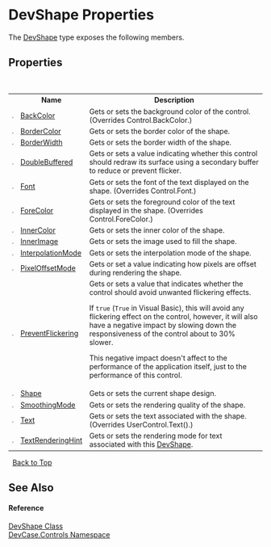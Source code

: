 # DevShape Properties
 

The <a href="T_DevCase_Controls_DevShape">DevShape</a> type exposes the following members.


## Properties
&nbsp;<table><tr><th></th><th>Name</th><th>Description</th></tr><tr><td>![Public property](media/pubproperty.gif "Public property")</td><td><a href="P_DevCase_Controls_DevShape_BackColor">BackColor</a></td><td>
Gets or sets the background color of the control.
 (Overrides Control.BackColor.)</td></tr><tr><td>![Public property](media/pubproperty.gif "Public property")</td><td><a href="P_DevCase_Controls_DevShape_BorderColor">BorderColor</a></td><td>
Gets or sets the border color of the shape.</td></tr><tr><td>![Public property](media/pubproperty.gif "Public property")</td><td><a href="P_DevCase_Controls_DevShape_BorderWidth">BorderWidth</a></td><td>
Gets or sets the border width of the shape.</td></tr><tr><td>![Public property](media/pubproperty.gif "Public property")</td><td><a href="P_DevCase_Controls_DevShape_DoubleBuffered">DoubleBuffered</a></td><td>
Gets or sets a value indicating whether this control should redraw its surface using a secondary buffer to reduce or prevent flicker.</td></tr><tr><td>![Public property](media/pubproperty.gif "Public property")</td><td><a href="P_DevCase_Controls_DevShape_Font">Font</a></td><td>
Gets or sets the font of the text displayed on the shape.
 (Overrides Control.Font.)</td></tr><tr><td>![Public property](media/pubproperty.gif "Public property")</td><td><a href="P_DevCase_Controls_DevShape_ForeColor">ForeColor</a></td><td>
Gets or sets the foreground color of the text displayed in the shape.
 (Overrides Control.ForeColor.)</td></tr><tr><td>![Public property](media/pubproperty.gif "Public property")</td><td><a href="P_DevCase_Controls_DevShape_InnerColor">InnerColor</a></td><td>
Gets or sets the inner color of the shape.</td></tr><tr><td>![Public property](media/pubproperty.gif "Public property")</td><td><a href="P_DevCase_Controls_DevShape_InnerImage">InnerImage</a></td><td>
Gets or sets the image used to fill the shape.</td></tr><tr><td>![Public property](media/pubproperty.gif "Public property")</td><td><a href="P_DevCase_Controls_DevShape_InterpolationMode">InterpolationMode</a></td><td>
Gets or sets the interpolation mode of the shape.</td></tr><tr><td>![Public property](media/pubproperty.gif "Public property")</td><td><a href="P_DevCase_Controls_DevShape_PixelOffsetMode">PixelOffsetMode</a></td><td>
Gets or set a value indicating how pixels are offset during rendering the shape.</td></tr><tr><td>![Public property](media/pubproperty.gif "Public property")</td><td><a href="P_DevCase_Controls_DevShape_PreventFlickering">PreventFlickering</a></td><td>
Gets or sets a value that indicates whether the control should avoid unwanted flickering effects. 

 If `true` (`True` in Visual Basic), this will avoid any flickering effect on the control, however, it will also have a negative impact by slowing down the responsiveness of the control about to 30% slower. 

 This negative impact doesn't affect to the performance of the application itself, just to the performance of this control.</td></tr><tr><td>![Public property](media/pubproperty.gif "Public property")</td><td><a href="P_DevCase_Controls_DevShape_Shape">Shape</a></td><td>
Gets or sets the current shape design.</td></tr><tr><td>![Public property](media/pubproperty.gif "Public property")</td><td><a href="P_DevCase_Controls_DevShape_SmoothingMode">SmoothingMode</a></td><td>
Gets or sets the rendering quality of the shape.</td></tr><tr><td>![Public property](media/pubproperty.gif "Public property")</td><td><a href="P_DevCase_Controls_DevShape_Text">Text</a></td><td>
Gets or sets the text associated with the shape.
 (Overrides UserControl.Text().)</td></tr><tr><td>![Public property](media/pubproperty.gif "Public property")</td><td><a href="P_DevCase_Controls_DevShape_TextRenderingHint">TextRenderingHint</a></td><td>
Gets or sets the rendering mode for text associated with this <a href="T_DevCase_Controls_DevShape">DevShape</a>.</td></tr></table>&nbsp;
<a href="#devshape-properties">Back to Top</a>

## See Also


#### Reference
<a href="T_DevCase_Controls_DevShape">DevShape Class</a><br /><a href="N_DevCase_Controls">DevCase.Controls Namespace</a><br />
